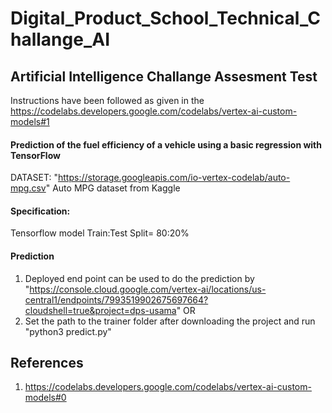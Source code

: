 # Digital_Product_School_Technical_Challange_AI

## Artificial Intelligence Challange Assesment Test

Instructions have been followed as given in the https://codelabs.developers.google.com/codelabs/vertex-ai-custom-models#1

#### Prediction of the fuel efficiency of a vehicle using a basic regression with TensorFlow

DATASET: "https://storage.googleapis.com/io-vertex-codelab/auto-mpg.csv"
Auto MPG dataset from Kaggle
#### Specification: 
Tensorflow model
Train:Test Split= 80:20%

#### Prediction 
1) Deployed end point can be used to do the prediction by 
"https://console.cloud.google.com/vertex-ai/locations/us-central1/endpoints/7993519902675697664?cloudshell=true&project=dps-usama"
                                    OR
2) Set the path to the trainer folder after downloading the project and run "python3 predict.py"


## References
1. https://codelabs.developers.google.com/codelabs/vertex-ai-custom-models#0




